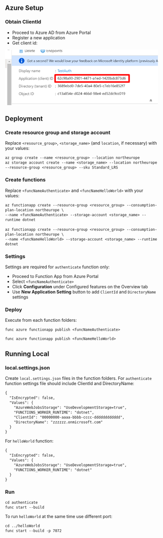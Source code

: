 ## Azure Setup

### Obtain ClientId

* Proceed to Azure AD from Azure Portal
* Register a new application
* Get client id:

![ClientId](readme-img/clientid.png)

## Deployment

### Create resource group and storage account

Replace `<resource_group>`, `<storage_name>` (and `location`, if necessary) with your values: 

    az group create --name <resource_group> --location northeurope
    az storage account create --name <storage_name> --location northeurope --resource-group <resource_group> --sku Standard_LRS
    
### Create functions

Replace `<funcNameAuthenticate>` and `<funcNameHelloWorld>` with your values:

    az functionapp create --resource-group <resource_group> --consumption-plan-location northeurope \
    --name <funcNameAuthenticate> --storage-account <storage_name> --runtime dotnet

    az functionapp create --resource-group <resource_group> --consumption-plan-location northeurope \
    --name <funcNameHelloWorld> --storage-account <storage_name> --runtime dotnet

### Settings

Settings are required for `authenticate` function only:

* Proceed to Function App from Azure Portal
* Select `<funcNameAuthenticate>`
* Click **Configuration** under Configured features on the Overview tab
* Use **New Application Setting** button to add `ClientId` and `DirectoryName` settings

### Deploy

Execute from each function folders:

```
func azure functionapp publish <funcNameAuthenticate>
```

```
func azure functionapp publish <funcNameHelloWorld>
```

## Running Local

### local.settings.json

Create `local.settings.json` files in the function folders.
For `authenticate` function settings file should include ClientId and DirectoryName:

    {
      "IsEncrypted": false,
      "Values": {
        "AzureWebJobsStorage": "UseDevelopmentStorage=true",
        "FUNCTIONS_WORKER_RUNTIME": "dotnet",
        "ClientId": "00000000-aaaa-bbbb-cccc-dddddddddddd",
        "DirectoryName": "zzzzzz.onmicrosoft.com"
      }
    }
    
For `helloWorld` function:

    {
      "IsEncrypted": false,
      "Values": {
        "AzureWebJobsStorage": "UseDevelopmentStorage=true",
        "FUNCTIONS_WORKER_RUNTIME": "dotnet"
      }
    }

### Run

    cd authenticate
    func start --build

To run `helloWorld` at the same time use different port:
    
    cd ../helloWorld
    func start --build -p 7072
